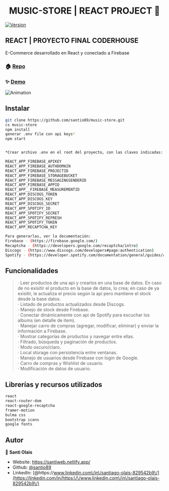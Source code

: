 <h1 align="center">MUSIC-STORE | REACT PROJECT 👋</h1>
<p>
  <a href="https://www.npmjs.com/package/music-store" target="_blank">
    <img alt="Version" src="https://img.shields.io/npm/v/music-store.svg">
  </a>
</p>

<h2>REACT | PROYECTO FINAL CODERHOUSE</h2>
<p>E-Commerce desarrollado en React y conectado a Firebase</p>

### 🏠 [Repo](https://github.com/santio89/music-store)
### ✨ [Demo](https://music-store-firebase.web.app/)


![Animation](https://user-images.githubusercontent.com/93352214/169144293-baf1bea6-0d43-4acb-b8a6-05d405492f02.gif)


## Instalar

```sh
git clone https://github.com/santio89/music-store.git
cs music-store
npm install
generar .env file con api keys*
npm start


*Crear archivo .env en el root del proyecto, con las claves indicadas:

REACT_APP_FIREBASE_APIKEY
REACT_APP_FIREBASE_AUTHDOMAIN
REACT_APP_FIREBASE_PROJECTID
REACT_APP_FIREBASE_STORAGEBUCKET 
REACT_APP_FIREBASE_MESSAGINGSENDERID
REACT_APP_FIREBASE_APPID 
REACT_APP__FIREBASE_MEASUREMENTID
REACT_APP_DISCOGS_TOKEN
REACT_APP_DISCOGS_KEY
REACT_APP_DISCOGS_SECRET 
REACT_APP_SPOTIFY_ID
REACT_APP_SPOTIFY_SECRET
REACT_APP_SPOTIFY_REFRESH
REACT_APP_SPOTIFY_TOKEN
REACT_APP_RECAPTCHA_KEY

Para generarlas, ver la documentación: 
Firebase - (https://firebase.google.com/)
Recaptcha - (https://developers.google.com/recaptcha/intro)
Discogs - (https://www.discogs.com/developers#page:authentication)
Spotify - (https://developer.spotify.com/documentation/general/guides/authorization/app-settings/)
```

## Funcionalidades

>· Leer productos de una api y crearlos en una base de datos. En caso de no exisitir el producto en la base de datos, lo crea; en caso de ya exisitir, le actualiza el precio según la api pero mantiene el stock desde la base datos.
><br/>· Listado de productos actualizados desde Discogs.
><br/>· Manejo de stock desde Firebase.
><br/>· Conectar dinámicamente con api de Spotify para escuchar los albums (en detalle de item).
><br/>· Manejar carro de compras (agregar, modificar, eliminar) y enviar la información a Firebase.
><br/>· Mostrar categorías de productos y navegar entre ellas.
><br/>· Filtrado, búsqueda y paginación de productos.
><br/>· Modo oscuro/claro.
><br/>· Local storage con persistencia entre ventanas.
><br/>· Manejo de usuarios desde Firebase con login de Google.
><br/>· Carro de compras y Wishlist de usuario.
><br/>· Modificación de datos de usuario.


## Librerías y recursos utilizados

```sh
react
react-router-dom
react-google-recaptcha
framer-motion
bulma css
bootstrap icons
google fonts
```


## Autor

👤 **Santi Olais**

* Website: https://santiweb.netlify.app/
* Github: [@santio89](https://github.com/santio89)
* LinkedIn: [@https:\/\/www.linkedin.com\/in\/santiago-olais-829542b9\/](https://linkedin.com/in/https:\/\/www.linkedin.com\/in\/santiago-olais-829542b9\/)

